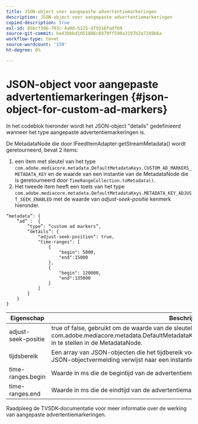```yaml
---
title: JSON-object voor aangepaste advertentiemarkeringen
description: JSON-object voor aangepaste advertentiemarkeringen
copied-description: true
exl-id: 85bcf306-703c-4a0d-b125-df9316fadf69
source-git-commit: be43bbbd1051886c8979ff590a3197b2a7249b6a
workflow-type: tm+mt
source-wordcount: '159'
ht-degree: 0%

---
```


# JSON-object voor aangepaste advertentiemarkeringen {#json-object-for-custom-ad-markers}

In het codeblok hieronder wordt het JSON-object &quot;details&quot; gedefinieerd wanneer het type aangepaste advertentiemarkeringen is.

De MetadataNode die door IFeedItemAdapter:getStreamMetadata() wordt geretourneerd, bevat 2 items:
1. een item met sleutel van het type `com.adobe.mediacore.metadata.DefaultMetadataKeys.CUSTOM_AD_MARKERS_METADATA_KEY` en de waarde van een instantie van de MetadataNode die is geretourneerd door `TimeRangeCollection.toMetadata()`.
1. Het tweede item heeft een toets van het type `com.adobe.mediacore.metadata.DefaultMetadataKeys.METADATA_KEY_ADJUST_SEEK_ENABLED` met de waarde van *adjust-seek-positie* kenmerk hieronder.

```
“metadata”: {
    “ad” :  {
        “type”: “custom ad markers”,
        “details”: {
            "adjust-seek-position": true,
            "time-ranges": [
                {
                    "begin": 5000,
                    "end":15000
                },
                {
                    "begin": 120000,
                    "end":135000
                }
            ]
        }
    }
}
```

| Eigenschap | Beschrijving |
|---|---|
| adjust-seek-positie | true of false, gebruikt om de waarde van de sleutel com.adobe.mediacore.metadata.DefaultMetadataKeys.METADATA_KEY_ADJUST_SEEK_ENABLED in te stellen in de MetadataNode. |
| tijdsbereik | Een array van JSON-objecten die het tijdbereik voor elke advertentiemarkering aangeeft. Elke JSON-objectvermelding verwijst naar een instantie van com.adobe.mediacore.utils.TimeRange. |
| time-ranges.begin | Waarde in ms die de begintijd van de advertentiemarkering aangeeft. |
| time-ranges.end | Waarde in ms die de eindtijd van de advertentiemarkering aangeeft. |

Raadpleeg de TVSDK-documentatie voor meer informatie over de werking van aangepaste advertentiemarkeringen.
